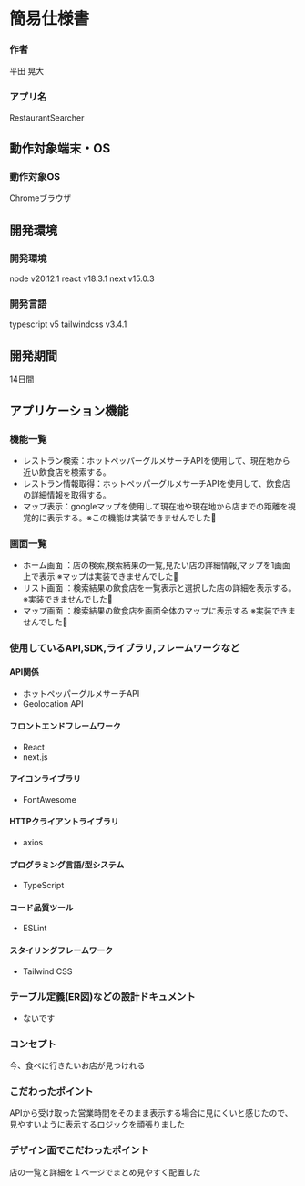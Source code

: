 # 簡易仕様書

### 作者
平田 晃大
### アプリ名
RestaurantSearcher

## 動作対象端末・OS
### 動作対象OS
Chromeブラウザ

## 開発環境
### 開発環境
node v20.12.1
react v18.3.1
next v15.0.3

### 開発言語
typescript v5
tailwindcss v3.4.1

## 開発期間
14日間

## アプリケーション機能

### 機能一覧
- レストラン検索：ホットペッパーグルメサーチAPIを使用して、現在地から近い飲食店を検索する。
- レストラン情報取得：ホットペッパーグルメサーチAPIを使用して、飲食店の詳細情報を取得する。
- マップ表示：googleマップを使用して現在地や現在地から店までの距離を視覚的に表示する。※この機能は実装できませんでした🥹

### 画面一覧
- ホーム画面 ：店の検索,検索結果の一覧,見たい店の詳細情報,マップを1画面上で表示
※マップは実装できませんでした🥹
- リスト画面 ：検索結果の飲食店を一覧表示と選択した店の詳細を表示する。※実装できませんでした🥹
- マップ画面 ：検索結果の飲食店を画面全体のマップに表示する ※実装できませんでした🥹

### 使用しているAPI,SDK,ライブラリ,フレームワークなど

#### API関係
- ホットペッパーグルメサーチAPI
- Geolocation API
#### フロントエンドフレームワーク
- React
- next.js
#### アイコンライブラリ
- FontAwesome
#### HTTPクライアントライブラリ
- axios
#### プログラミング言語/型システム
- TypeScript
#### コード品質ツール
- ESLint
#### スタイリングフレームワーク
- Tailwind CSS

### テーブル定義(ER図)などの設計ドキュメント
- ないです

### コンセプト
今、食べに行きたいお店が見つけれる

### こだわったポイント
APIから受け取った営業時間をそのまま表示する場合に見にくいと感じたので、見やすいように表示するロジックを頑張りました

### デザイン面でこだわったポイント
店の一覧と詳細を１ページでまとめ見やすく配置した
